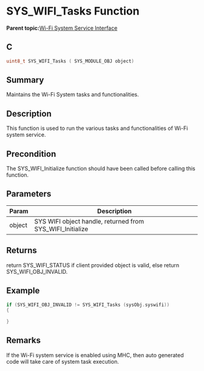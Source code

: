 # SYS\_WIFI\_Tasks Function

**Parent topic:**[Wi-Fi System Service Interface](GUID-B9C73D51-5039-4573-A452-176603C18703.md)

## C

```c
uint8_t SYS_WIFI_Tasks ( SYS_MODULE_OBJ object)
```

## Summary

Maintains the Wi-Fi System tasks and functionalities.

## Description

This function is used to run the various tasks and functionalities of Wi-Fi system service.

## Precondition

The SYS\_WIFI\_Initialize function should have been called before calling this function.

## Parameters

|Param|Description|
|-----|-----------|
|object|SYS WIFI object handle, returned from SYS\_WIFI\_Initialize|

## Returns

return SYS\_WIFI\_STATUS if client provided object is valid, else return SYS\_WIFI\_OBJ\_INVALID.

## Example

```c
if (SYS_WIFI_OBJ_INVALID != SYS_WIFI_Tasks (sysObj.syswifi))
{
    
}

```

## Remarks

If the Wi-Fi system service is enabled using MHC, then auto generated code will take care of system task execution.

